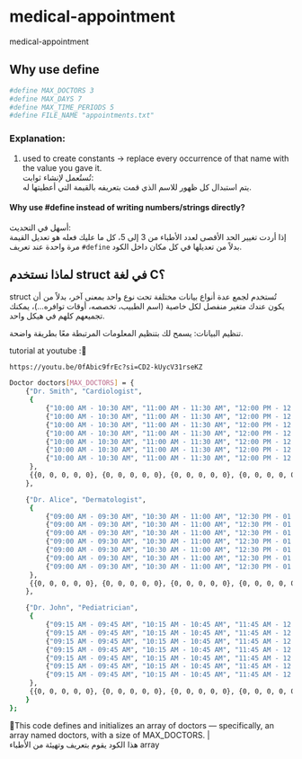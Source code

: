 # medical-appointment

medical-appointment
## Why use define 
```bash
#define MAX_DOCTORS 3
#define MAX_DAYS 7
#define MAX_TIME_PERIODS 5
#define FILE_NAME "appointments.txt"  
```

### Explanation:

1) used to create constants -> replace every occurrence of that name with the value you gave it.  
تُستُعمل لإنشاء ثوابت:  
يتم استبدال كل ظهور للاسم الذي قمت بتعريفه بالقيمة التي أعطيتها له.

#### Why use #define instead of writing numbers/strings directly?

أسهل في التحديث:  
إذا أردت تغيير الحد الأقصى لعدد الأطباء من 3 إلى 5، كل ما عليك فعله هو تعديل القيمة مرة واحدة عند تعريف `#define` بدلاً من تعديلها في كل مكان داخل الكود.


## لماذا نستخدم struct في لغة C؟
struct تُستخدم لجمع عدة أنواع بيانات مختلفة تحت نوع واحد 
بمعنى آخر، بدلاً من أن يكون عندك متغير منفصل لكل خاصية (اسم الطبيب، تخصصه، أوقات توافره...)، يمكنك تجميعهم كلهم في هيكل واحد.

تنظيم البيانات: يسمح لك بتنظيم المعلومات المرتبطة معًا بطريقة واضحة.

tutorial at youtube :👀
```bash
https://youtu.be/0fAbic9frEc?si=CD2-kUycV31rseKZ
```

```bash
Doctor doctors[MAX_DOCTORS] = {
    {"Dr. Smith", "Cardiologist",
     {
         {"10:00 AM - 10:30 AM", "11:00 AM - 11:30 AM", "12:00 PM - 12:30 PM", "02:00 PM - 02:30 PM", "03:00 PM - 03:30 PM"},
         {"10:00 AM - 10:30 AM", "11:00 AM - 11:30 AM", "12:00 PM - 12:30 PM", "02:00 PM - 02:30 PM", "03:00 PM - 03:30 PM"},
         {"10:00 AM - 10:30 AM", "11:00 AM - 11:30 AM", "12:00 PM - 12:30 PM", "02:00 PM - 02:30 PM", "03:00 PM - 03:30 PM"},
         {"10:00 AM - 10:30 AM", "11:00 AM - 11:30 AM", "12:00 PM - 12:30 PM", "02:00 PM - 02:30 PM", "03:00 PM - 03:30 PM"},
         {"10:00 AM - 10:30 AM", "11:00 AM - 11:30 AM", "12:00 PM - 12:30 PM", "02:00 PM - 02:30 PM", "03:00 PM - 03:30 PM"},
         {"10:00 AM - 10:30 AM", "11:00 AM - 11:30 AM", "12:00 PM - 12:30 PM", "02:00 PM - 02:30 PM", "03:00 PM - 03:30 PM"},
         {"10:00 AM - 10:30 AM", "11:00 AM - 11:30 AM", "12:00 PM - 12:30 PM", "02:00 PM - 02:30 PM", "03:00 PM - 03:30 PM"}
     },
     {{0, 0, 0, 0, 0}, {0, 0, 0, 0, 0}, {0, 0, 0, 0, 0}, {0, 0, 0, 0, 0}, {0, 0, 0, 0, 0}, {0, 0, 0, 0, 0}, {0, 0, 0, 0, 0}}
    },

    {"Dr. Alice", "Dermatologist",
     {
         {"09:00 AM - 09:30 AM", "10:30 AM - 11:00 AM", "12:30 PM - 01:00 PM", "01:30 PM - 02:00 PM", "03:30 PM - 04:00 PM"},
         {"09:00 AM - 09:30 AM", "10:30 AM - 11:00 AM", "12:30 PM - 01:00 PM", "01:30 PM - 02:00 PM", "03:30 PM - 04:00 PM"},
         {"09:00 AM - 09:30 AM", "10:30 AM - 11:00 AM", "12:30 PM - 01:00 PM", "01:30 PM - 02:00 PM", "03:30 PM - 04:00 PM"},
         {"09:00 AM - 09:30 AM", "10:30 AM - 11:00 AM", "12:30 PM - 01:00 PM", "01:30 PM - 02:00 PM", "03:30 PM - 04:00 PM"},
         {"09:00 AM - 09:30 AM", "10:30 AM - 11:00 AM", "12:30 PM - 01:00 PM", "01:30 PM - 02:00 PM", "03:30 PM - 04:00 PM"},
         {"09:00 AM - 09:30 AM", "10:30 AM - 11:00 AM", "12:30 PM - 01:00 PM", "01:30 PM - 02:00 PM", "03:30 PM - 04:00 PM"},
         {"09:00 AM - 09:30 AM", "10:30 AM - 11:00 AM", "12:30 PM - 01:00 PM", "01:30 PM - 02:00 PM", "03:30 PM - 04:00 PM"}
     },
     {{0, 0, 0, 0, 0}, {0, 0, 0, 0, 0}, {0, 0, 0, 0, 0}, {0, 0, 0, 0, 0}, {0, 0, 0, 0, 0}, {0, 0, 0, 0, 0}, {0, 0, 0, 0, 0}}
    },

    {"Dr. John", "Pediatrician",
     {
         {"09:15 AM - 09:45 AM", "10:15 AM - 10:45 AM", "11:45 AM - 12:15 PM", "01:00 PM - 01:30 PM", "02:30 PM - 03:00 PM"},
         {"09:15 AM - 09:45 AM", "10:15 AM - 10:45 AM", "11:45 AM - 12:15 PM", "01:00 PM - 01:30 PM", "02:30 PM - 03:00 PM"},
         {"09:15 AM - 09:45 AM", "10:15 AM - 10:45 AM", "11:45 AM - 12:15 PM", "01:00 PM - 01:30 PM", "02:30 PM - 03:00 PM"},
         {"09:15 AM - 09:45 AM", "10:15 AM - 10:45 AM", "11:45 AM - 12:15 PM", "01:00 PM - 01:30 PM", "02:30 PM - 03:00 PM"},
         {"09:15 AM - 09:45 AM", "10:15 AM - 10:45 AM", "11:45 AM - 12:15 PM", "01:00 PM - 01:30 PM", "02:30 PM - 03:00 PM"},
         {"09:15 AM - 09:45 AM", "10:15 AM - 10:45 AM", "11:45 AM - 12:15 PM", "01:00 PM - 01:30 PM", "02:30 PM - 03:00 PM"},
         {"09:15 AM - 09:45 AM", "10:15 AM - 10:45 AM", "11:45 AM - 12:15 PM", "01:00 PM - 01:30 PM", "02:30 PM - 03:00 PM"}
     },
     {{0, 0, 0, 0, 0}, {0, 0, 0, 0, 0}, {0, 0, 0, 0, 0}, {0, 0, 0, 0, 0}, {0, 0, 0, 0, 0}, {0, 0, 0, 0, 0}, {0, 0, 0, 0, 0}}
    }
};

```

👀This code defines and initializes an array of doctors — specifically, an array named doctors, with a size of MAX_DOCTORS. |    
هذا الكود يقوم بتعريف وتهيئة 
 من الأطباء array
